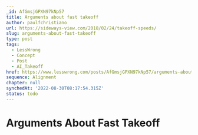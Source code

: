 ```yaml
---
_id: AfGmsjGPXN97kNp57
title: Arguments about fast takeoff
author: paulfchristiano
url: https://sideways-view.com/2018/02/24/takeoff-speeds/
slug: arguments-about-fast-takeoff
type: post
tags:
  - LessWrong
  - Concept
  - Post
  - AI_Takeoff
href: https://www.lesswrong.com/posts/AfGmsjGPXN97kNp57/arguments-about-fast-takeoff
sequence: Alignment
chapter: null
synchedAt: '2022-08-30T08:17:54.315Z'
status: todo
---
```


# Arguments About Fast Takeoff
